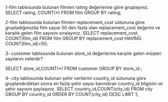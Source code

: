 1-film tablosunda bulunan filmleri rating değerlerine göre gruplayınız.
SELECT  rating, COUNT(*) FROM film GROUP BY rating;

2-film tablosunda bulunan filmleri replacement_cost sütununa göre grupladığımızda film sayısı 50 den fazla olan replacement_cost değerini ve karşılık gelen film sayısını sıralayınız.
SELECT  replacement_cost, COUNT(film_id) FROM film GROUP BY replacement_cost
HAVING COUNT(film_id)>50;

3- customer tablosunda bulunan store_id değerlerine karşılık gelen müşteri sayılarını nelerdir?

SELECT store_id,COUNT(*) FROM customer GROUP BY store_id ;

4- city tablosunda bulunan şehir verilerini country_id sütununa göre gruplandırdıktan sonra en fazla şehir sayısı barındıran country_id bilgisini ve şehir sayısını paylaşınız.
SELECT  country_id,COUNT(city_id) FROM city GROUP BY country_id 
ORDER BY COUNT(city_id) DESC
LIMIT 1;
